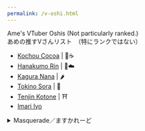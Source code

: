 ```yaml
---
permalink: /v-oshi.html
---
```


Ame's VTuber Oshis (Not particularly ranked.)   
あめの推すVさんリスト　（特にランクではない）

- [Kochou Cocoa](https://twitter.com/kochoucocoa?s=21) | 🦋☕
- [Hanakumo Rin](https://twitter.com/hanakumo_rin?s=21) | 🌺☁️
- [Kagura Nana](https://twitter.com/nana_kaguraaa) | 🌶️
- [Tokino Sora](https://twitter.com/tokino_sora) | 🐻
- [Tenjin Kotone](https://twitter.com/kotonegami) | ⛩
- [Imari Iyo](https://twitter.com/imari_iyo)

<details>
  <summary>Masquerade／ますかれーど</summary>   
  
- [Tenshi Nano](https://twitter.com/angelnano1004?s=21) | 💙 
- [Yumemiya Alice](https://twitter.com/aliceyume1126?s=21) | 🃏 
- [Momose Meru](https://twitter.com/momose_meruu?s=21) | 🍑💞 
  
  </details>
